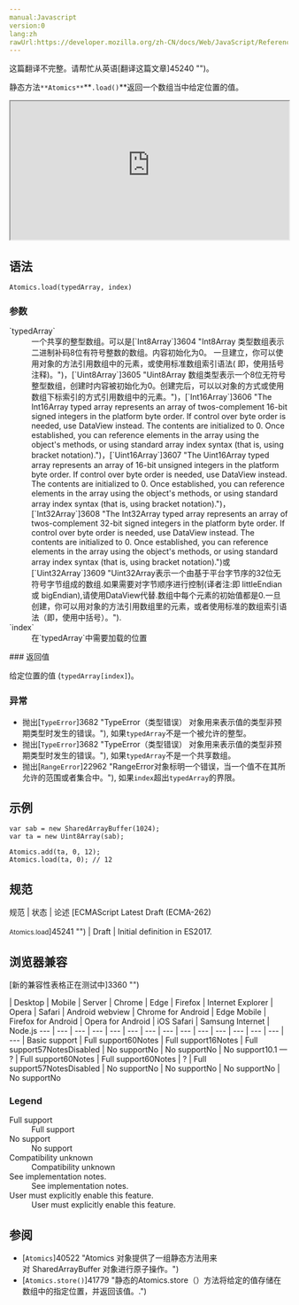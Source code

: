 ```yaml
---
manual:Javascript
version:0
lang:zh
rawUrl:https://developer.mozilla.org/zh-CN/docs/Web/JavaScript/Reference/Global_Objects/Atomics/load
---
```




这篇翻译不完整。请帮忙从英语[翻译这篇文章]45240 "")。






静态方法`**Atomics**`**`.load()`**返回一个数组当中给定位置的值。

<iframe src='https://interactive-examples.mdn.mozilla.net/pages/js/atomics-load.html' width='100%' height='250'></iframe>

## 语法<a name="语法"></a>

```
Atomics.load(typedArray, index)

```

### 参数<a name="参数"></a>
<dl><dt id=''>`typedArray`</dt><dd>一个共享的整型数组。可以是[`Int8Array`]3604 "Int8Array 类型数组表示二进制补码8位有符号整数的数组。内容初始化为0。 一旦建立，你可以使用对象的方法引用数组中的元素，或使用标准数组索引语法( 即，使用括号注释)。")，[`Uint8Array`]3605 "Uint8Array 数组类型表示一个8位无符号整型数组，创建时内容被初始化为0。创建完后，可以以对象的方式或使用数组下标索引的方式引用数组中的元素。")，[`Int16Array`]3606 "The Int16Array typed array represents an array of twos-complement 16-bit signed integers in the platform byte order. If control over byte order is needed, use DataView instead. The contents are initialized to 0. Once established, you can reference elements in the array using the object's methods, or using standard array index syntax (that is, using bracket notation).")，[`Uint16Array`]3607 "The Uint16Array typed array represents an array of 16-bit unsigned integers in the platform byte order. If control over byte order is needed, use DataView instead. The contents are initialized to 0. Once established, you can reference elements in the array using the object's methods, or using standard array index syntax (that is, using bracket notation).")，[`Int32Array`]3608 "The Int32Array typed array represents an array of twos-complement 32-bit signed integers in the platform byte order. If control over byte order is needed, use DataView instead. The contents are initialized to 0. Once established, you can reference elements in the array using the object's methods, or using standard array index syntax (that is, using bracket notation).")或[`Uint32Array`]3609 "Uint32Array表示一个由基于平台字节序的32位无符号字节组成的数组.如果需要对字节顺序进行控制(译者注:即 littleEndian 或 bigEndian),请使用DataView代替.数组中每个元素的初始值都是0.一旦创建，你可以用对象的方法引用数组里的元素，或者使用标准的数组索引语法（即，使用中括号）。").</dd><dt id=''>`index`</dt><dd>在`typedArray`中需要加载的位置</dd></dl>
### 返回值<a name="返回值"></a>


给定位置的值 (`typedArray[index]`)。


### 异常<a name="异常"></a>

* 抛出[`TypeError`]3682 "TypeError（类型错误） 对象用来表示值的类型非预期类型时发生的错误。"), 如果`typedArray`不是一个被允许的整型。
* 抛出[`TypeError`]3682 "TypeError（类型错误） 对象用来表示值的类型非预期类型时发生的错误。"), 如果`typedArray`不是一个共享数组。
* 抛出[`RangeError`]22962 "RangeError对象标明一个错误，当一个值不在其所允许的范围或者集合中。"), 如果`index`超出`typedArray`的界限。

## 示例<a name="示例"></a>

```
var sab = new SharedArrayBuffer(1024);
var ta = new Uint8Array(sab);

Atomics.add(ta, 0, 12);
Atomics.load(ta, 0); // 12
```

## 规范<a name="规范"></a>

规范 | 状态 | 论述 
[ECMAScript Latest Draft (ECMA-262)<br></br><small>Atomics.load</small>]45241 "") | Draft | Initial definition in ES2017. 


## 浏览器兼容<a name="浏览器兼容"></a>
[新的兼容性表格正在测试中<i></i>]3360 "")

 | <abbr>Desktop<i></i></abbr> | <abbr>Mobile<i></i></abbr> | <abbr>Server<i></i></abbr> 
 | <abbr>Chrome<i></i></abbr> | <abbr>Edge<i></i></abbr> | <abbr>Firefox<i></i></abbr> | <abbr>Internet Explorer<i></i></abbr> | <abbr>Opera<i></i></abbr> | <abbr>Safari<i></i></abbr> | <abbr>Android webview<i></i></abbr> | <abbr>Chrome for Android<i></i></abbr> | <abbr>Edge Mobile<i></i></abbr> | <abbr>Firefox for Android<i></i></abbr> | <abbr>Opera for Android<i></i></abbr> | <abbr>iOS Safari<i></i></abbr> | <abbr>Samsung Internet<i></i></abbr> | <abbr>Node.js<i></i></abbr> 
 ---  |  ---  |  ---  |  ---  |  ---  |  ---  |  ---  |  ---  |  ---  |  ---  |  ---  |  ---  |  ---  |  ---  |  ---  | 
Basic support | <abbr>Full support</abbr>60<abbr>Notes<i></i></abbr> | <abbr>Full support</abbr>16<abbr>Notes<i></i></abbr> | <abbr>Full support</abbr>57<abbr>Notes<i></i></abbr><abbr>Disabled<i></i></abbr> | <abbr>No support</abbr>No | <abbr>No support</abbr>No | <abbr>No support</abbr>10.1 — ? | <abbr>Full support</abbr>60<abbr>Notes<i></i></abbr> | <abbr>Full support</abbr>60<abbr>Notes<i></i></abbr> | <abbr>?</abbr> | <abbr>Full support</abbr>57<abbr>Notes<i></i></abbr><abbr>Disabled<i></i></abbr> | <abbr>No support</abbr>No | <abbr>No support</abbr>No | <abbr>No support</abbr>No | <abbr>No support</abbr>No 


### Legend<a name="Legend"></a>
<dl><dt id=''><abbr>Full support</abbr></dt><dd>Full support</dd><dt id=''><abbr>No support</abbr></dt><dd>No support</dd><dt id=''><abbr>Compatibility unknown</abbr></dt><dd>Compatibility unknown</dd><dt id=''><abbr>See implementation notes.<i></i></abbr></dt><dd>See implementation notes.</dd><dt id=''><abbr>User must explicitly enable this feature.<i></i></abbr></dt><dd>User must explicitly enable this feature.</dd></dl>

## 参阅<a name="参阅"></a>

* [`Atomics`]40522 "Atomics 对象提供了一组静态方法用来对 SharedArrayBuffer 对象进行原子操作。")
* [`Atomics.store()`]41779 "静态的Atomics.store（）方法将给定的值存储在数组中的指定位置，并返回该值。.")



